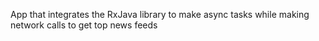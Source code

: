 App that integrates the RxJava library to make async tasks while making network calls to get top news feeds